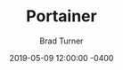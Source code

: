 ---
layout: post
title:  "Portainer"
date:   2019-05-09 12:00:00 -0400
categories: [Portainer, Docker, Tools]
author: Brad Turner
---